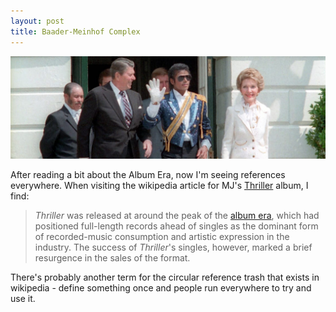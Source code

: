 ```yaml
---
layout: post
title: Baader-Meinhof Complex
---
```


![Teaching children to just say no](/assets/post-images/2024-01-10-President_Ronald_Reagan_and_Nancy_Reagan_with_Michael_Jackson.jpg)

After reading a bit about the Album Era, now I'm seeing references everywhere. When visiting the wikipedia article for MJ's [Thriller](https://en.wikipedia.org/wiki/Thriller_(album)) album, I find:

> *Thriller* was released at around the peak of the [album era](https://en.wikipedia.org/wiki/Album_era), which had positioned full-length records ahead of singles as the dominant form of recorded-music consumption and artistic expression in the industry. The success of *Thriller*'s singles, however, marked a brief resurgence in the sales of the format.

There's probably another term for the circular reference trash that exists in wikipedia - define something once and people run everywhere to try and use it.
